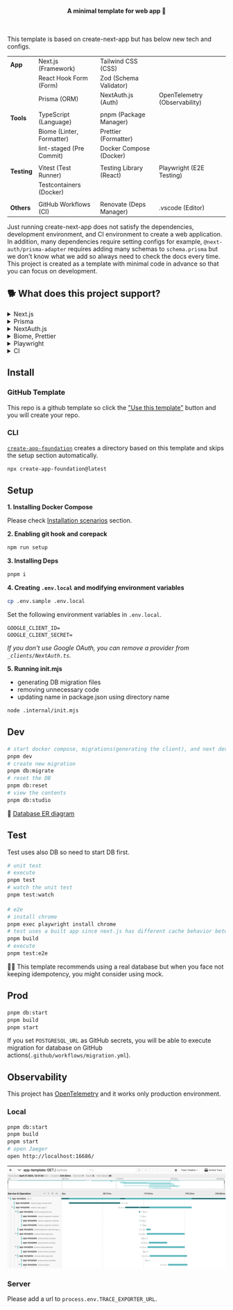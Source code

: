 <!-- 👉 remove -->

<div align="center">
  <strong>️️A minimal template for web app 🎃</strong>
</div>

<br />
<br />

This template is based on create-next-app but has below new tech and configs.

|             |                           |                         |                               |
| ----------- | ------------------------- | ----------------------- | ----------------------------- |
| **App**     | Next.js (Framework)       | Tailwind CSS (CSS)      |                               |
|             | React Hook Form (Form)    | Zod (Schema Validator)  |                               |
|             | Prisma (ORM)              | NextAuth.js (Auth)      | OpenTelemetry (Observability) |
|             |                           |                         |                               |
| **Tools**   | TypeScript (Language)     | pnpm (Package Manager)  |                               |
|             | Biome (Linter, Formatter) | Prettier (Formatter)    |                               |
|             | lint-staged (Pre Commit)  | Docker Compose (Docker) |                               |
|             |                           |                         |                               |
| **Testing** | Vitest (Test Runner)      | Testing Library (React) | Playwright (E2E Testing)      |
|             | Testcontainers (Docker)   |                         |
|             |                           |                         |                               |
| **Others**  | GitHub Workflows (CI)     | Renovate (Deps Manager) | .vscode (Editor)              |

Just running create-next-app does not satisfy the dependencies, development environment, and CI environment to create a web application. In addition, many dependencies require setting configs for example, `@next-auth/prisma-adapter` requires adding many schemas to `schema.prisma` but we don't know what we add so always need to check the docs every time. This project is created as a template with minimal code in advance so that you can focus on development.

## 🐕 What does this project support?

<details>
  <summary>Next.js</summary>

- introducing parallel route and intercepting route
- introducing server actions using Zod
- setting common files like robots, opengraph-image, etc
- supporting Docker
- supporting observability using OpenTelemetry

</details>

<details>
  <summary>Prisma</summary>

- introducing dev/test env using Docker Compose and PostgreSQL
- fixing [well-known Next.js issue](https://www.prisma.io/docs/orm/more/help-and-troubleshooting/help-articles/nextjs-prisma-client-dev-practices)
- generating ERD automatically
- running migration on github actions

</details>

<details>
  <summary>NextAuth.js</summary>

- introducing Google Oauth provider
- defining [Prisma schema](https://authjs.dev/reference/adapter/prisma#create-the-prisma-schema-from-scratch) and connecting database
- setting Next.js api route using app router

</details>

<details>
  <summary>Biome, Prettier</summary>
  
  - introducing how to control these when pre-commit
  - assigning Prisma, Biome, Prettier to each language for vscode
</details>

<details>
  <summary>Playwright</summary>

- introducing [Page object models](https://playwright.dev/docs/pom) for e2e to make it resistant to change code
- introducing how to avoid OAuth Providers with NextAuth.js

</details>

<details>
  <summary>CI</summary>

- CI tasks: lint, build, unit test, e2e test
- Prod tasks: migrating DB when main branch

</details>

## Install

### GitHub Template

This repo is a github template so click the ["Use this template"](https://github.com/new?template_owner=hiroppy&template_name=web-app-template) button and you will create your repo.

### CLI

[`create-app-foundation`](https://github.com/hiroppy/create-app-foundation) creates a directory based on this template and skips the setup section automatically.

```sh
npx create-app-foundation@latest
```

<!-- ######## -->

## Setup

**1. Installing Docker Compose**

Please check [Installation scenarios](https://docs.docker.com/compose/install/) section.

**2. Enabling git hook and corepack**

```sh
npm run setup
```

**3. Installing Deps**

```sh
pnpm i
```

**4. Creating `.env.local` and modifying environment variables**

```sh
cp .env.sample .env.local
```

Set the following environment variables in `.env.local`.

```
GOOGLE_CLIENT_ID=
GOOGLE_CLIENT_SECRET=
```

_If you don't use Google OAuth, you can remove a provider from `_clients/NextAuth.ts`._

<!-- 👉 remove -->

**5. Running init.mjs**

- generating DB migration files
- removing unnecessary code
- updating name in package.json using directory name

```sh
node .internal/init.mjs
```

<!-- ######## -->

## Dev

```sh
# start docker compose, migrations(generating the client), and next dev
pnpm dev
# create new migration
pnpm db:migrate
# reset the DB
pnpm db:reset
# view the contents
pnpm db:studio
```

📙 [Database ER diagram](/prisma/ERD.md)

## Test

Test uses also DB so need to start DB first.

```sh
# unit test
# execute
pnpm test
# watch the unit test
pnpm test:watch

# e2e
# install chrome
pnpm exec playwright install chrome
# test uses a built app since next.js has different cache behavior between development and production
pnpm build
# execute
pnpm test:e2e
```

💁‍♀️ This template recommends using a real database but when you face not keeping idempotency, you might consider using mock.

## Prod

```sh
pnpm db:start
pnpm build
pnpm start
```

If you set `POSTGRESQL_URL` as GitHub secrets, you will be able to execute migration for database on GitHub actions(`.github/workflows/migration.yml`).

## Observability

This project has [OpenTelemetry](https://opentelemetry.io/) and it works only production environment.

### Local

```sh
pnpm db:start
pnpm build
pnpm start
# open Jaeger
open http://localhost:16686/
```

<!-- 👉 remove -->

![jaeger](.github/assets/jaeger.png)

<!-- ######## -->

### Server

Please add a url to `process.env.TRACE_EXPORTER_URL`.
